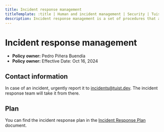 ```yaml
---
title: Incident response management
titleTemplate: :title | Human and incident management | Security | Tuist Handbook
description: Incident response management is a set of procedures that an organization follows when an incident occurs. The goal is to minimize the damage and reduce recovery time and costs.
---
```


# Incident response management

- **Policy owner:** Pedro Piñera Buendía
- **Policy owner:** Effective Date: Oct 16, 2024

## Contact information

In case of an incident, urgently report it to [incidents@tuist.dev](mailto:incidents@tuist.dev). The incident response team will take it from there.

## Plan

You can find the incident response plan in the [Incident Response Plan](/pdfs/security/human-and-incident-management/incident-response-plan-bsi.pdf) document.
